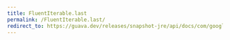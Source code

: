 ```yaml
---
title: FluentIterable.last
permalink: /FluentIterable.last/
redirect_to: https://guava.dev/releases/snapshot-jre/api/docs/com/google/common/collect/FluentIterable.html#last--
---
```

